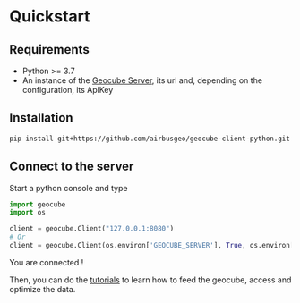 # Quickstart

## Requirements
- Python >= 3.7
- An instance of the [Geocube Server](https://www.github.com/airbusgeo/geocube), its url and, depending on the configuration, its ApiKey

## Installation
```bash
pip install git+https://github.com/airbusgeo/geocube-client-python.git
```

## Connect to the server
Start a python console and type
```python
import geocube
import os

client = geocube.Client("127.0.0.1:8080")
# Or
client = geocube.Client(os.environ['GEOCUBE_SERVER'], True, os.environ['GEOCUBE_CLIENTAPIKEY'])
```
You are connected !

Then, you can do the [tutorials](user-guide/tutorials.md) to learn how to feed the geocube, access and optimize the data.

